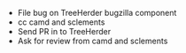  * File bug on TreeHerder bugzilla component
 * cc camd and sclements
 * Send PR in to TreeHerder
 * Ask for review from camd and sclements
